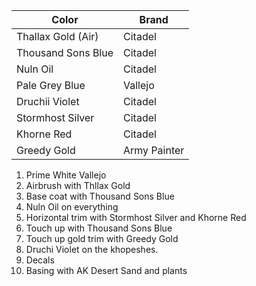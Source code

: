 
| Color              | Brand        |
| ------------------ | ------------ |
| Thallax Gold (Air) | Citadel      |
| Thousand Sons Blue | Citadel      |
| Nuln Oil           | Citadel      |
| Pale Grey Blue     | Vallejo      |
| Druchii Violet     | Citadel      |
| Stormhost Silver   | Citadel      |
| Khorne Red         | Citadel      |
| Greedy Gold        | Army Painter |
1. Prime White Vallejo
2. Airbrush with Thllax Gold
3. Base coat with Thousand Sons Blue
4. Nuln Oil on everything
5. Horizontal trim with Stormhost Silver and Khorne Red
6. Touch up with Thousand Sons Blue
7. Touch up gold trim with Greedy Gold
8. Druchi Violet on the khopeshes.
9. Decals
10. Basing with AK Desert Sand and plants 